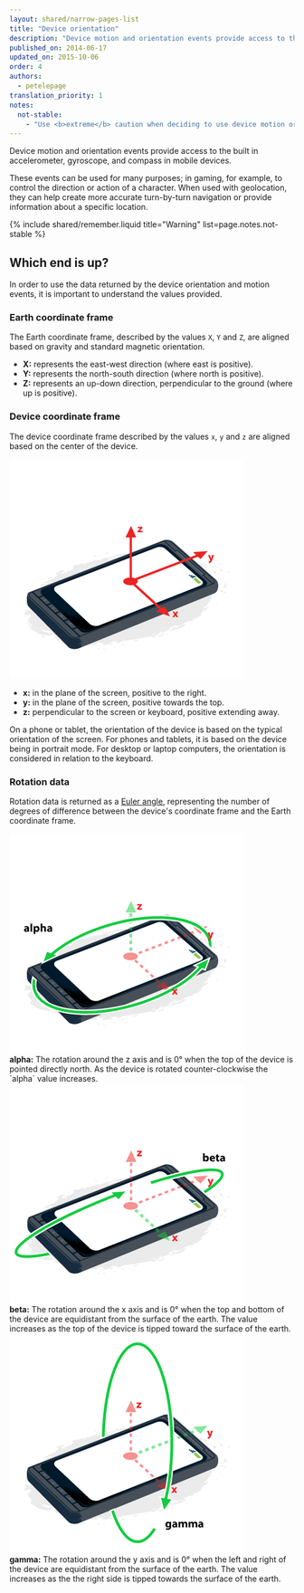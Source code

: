 ```yaml
---
layout: shared/narrow-pages-list
title: "Device orientation"
description: "Device motion and orientation events provide access to the built in accelerometer, gyroscope, and compass in mobile devices."
published_on: 2014-06-17
updated_on: 2015-10-06
order: 4
authors:
  - petelepage
translation_priority: 1
notes:
  not-stable:
    - "Use <b>extreme</b> caution when deciding to use device motion or device orientation events.  Unfortunately not all browsers use the same coordinate system, and may report different values under identical situations."
---
```

<p class="intro">
  Device motion and orientation events provide access to the built in accelerometer, gyroscope, and compass in mobile devices.
</p>

These events can be used for many purposes; in gaming, for example, to control the direction or action of a character. When used with geolocation, they can help create more accurate turn-by-turn navigation or provide information about a specific location.

{% include shared/remember.liquid title="Warning" list=page.notes.not-stable %}

## Which end is up?

In order to use the data returned by the device orientation and motion events,
it is important to understand the values provided.  

### Earth coordinate frame

The Earth coordinate frame, described by the values `X`, `Y` and `Z`, are aligned
based on gravity and standard magnetic orientation.

<ul>
  <li>
    <b>X:</b> represents the east-west direction (where east is positive).
  </li>
    <li>
    <b>Y:</b> represents the north-south direction (where north is positive).
  </li>
    <li>
    <b>Z:</b> represents an up-down direction, perpendicular to the ground
    (where up is positive).
  </li>
</ul>

### Device coordinate frame

The device coordinate frame described by the values `x`, `y` and `z` are aligned
based on the center of the device.

<img src="images/axes.png" alt="illustration of device coordinate frame">
<!-- Special thanks to Sheppy (https://developer.mozilla.org/en-US/profiles/Sheppy)
  for his images which are in the public domain. -->

<ul>
  <li>
    <b>x:</b> in the plane of the screen, positive to the right.
  </li>
    <li>
    <b>y:</b> in the plane of the screen, positive towards the top.
  </li>
    <li>
    <b>z:</b> perpendicular to the screen or keyboard, positive extending
    away.
  </li>
</ul>

On a phone or tablet, the orientation of the device is based on the typical
orientation of the screen.  For phones and tablets, it is based on the device
being in portrait mode. For desktop or laptop computers, the orientation is
considered in relation to the keyboard.

### Rotation data

Rotation data is returned as a [Euler angle](http://en.wikipedia.org/wiki/Euler_angles),
representing the number of degrees of difference between the device's coordinate
frame and the Earth coordinate frame.

<div class="mdl-grid">
  <div class="mdl-cell mdl-cell-4--col">
    <img src="images/alpha.png"><br>
    <b>alpha:</b> The rotation around the z axis and is 0&deg; when the top of
    the device is pointed directly north.  As the device is rotated counter-clockwise
    the `alpha` value increases.
  </div>
  <div class="mdl-cell mdl-cell-4--col">
    <img src="images/beta.png"><br>
    <b>beta:</b> The rotation around the x axis and is 0&deg; when the top and
    bottom of the device are equidistant from the surface of the earth. The value
    increases as the top of the device is tipped toward the surface of the earth.
  </div>
  <div class="mdl-cell mdl-cell-4--col">
    <img src="images/gamma.png"><br>
    <b>gamma:</b> The rotation around the y axis and is 0&deg; when the left and
    right of the device are equidistant from the surface of the earth.  The value
    increases as the the right side is tipped towards the surface of the earth.
  </div>
</div>
